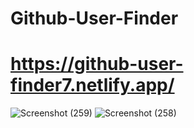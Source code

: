 # Github-User-Finder

# https://github-user-finder7.netlify.app/


![Screenshot (259)](https://user-images.githubusercontent.com/71556630/103878554-97946e80-50fc-11eb-9c79-cd67181f18a6.png)
![Screenshot (258)](https://user-images.githubusercontent.com/71556630/103878560-995e3200-50fc-11eb-8223-b8cfe66e383d.png)
